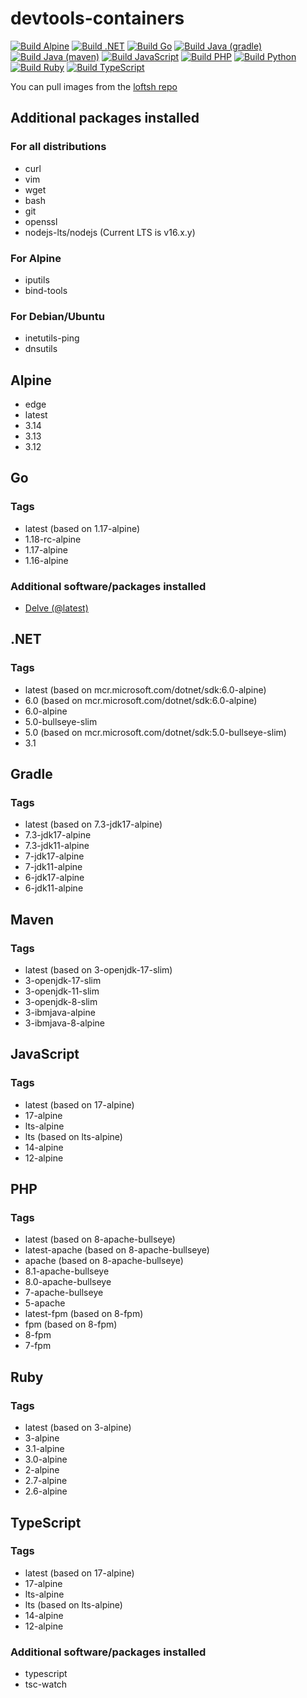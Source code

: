 # devtools-containers

[![Build Alpine](https://github.com/loft-sh/devtools-containers/actions/workflows/alpine.yaml/badge.svg)](https://github.com/loft-sh/devtools-containers/actions/workflows/alpine.yaml)
[![Build .NET](https://github.com/loft-sh/devtools-containers/actions/workflows/dotnet.yaml/badge.svg)](https://github.com/loft-sh/devtools-containers/actions/workflows/dotnet.yaml)
[![Build Go](https://github.com/loft-sh/devtools-containers/actions/workflows/go.yaml/badge.svg)](https://github.com/loft-sh/devtools-containers/actions/workflows/go.yaml)
[![Build Java (gradle)](https://github.com/loft-sh/devtools-containers/actions/workflows/java-gradle.yaml/badge.svg)](https://github.com/loft-sh/devtools-containers/actions/workflows/java-gradle.yaml)
[![Build Java (maven)](https://github.com/loft-sh/devtools-containers/actions/workflows/java-maven.yaml/badge.svg)](https://github.com/loft-sh/devtools-containers/actions/workflows/java-maven.yaml)
[![Build JavaScript](https://github.com/loft-sh/devtools-containers/actions/workflows/javascript.yaml/badge.svg)](https://github.com/loft-sh/devtools-containers/actions/workflows/javascript.yaml)
[![Build PHP](https://github.com/loft-sh/devtools-containers/actions/workflows/php.yaml/badge.svg)](https://github.com/loft-sh/devtools-containers/actions/workflows/php.yaml)
[![Build Python](https://github.com/loft-sh/devtools-containers/actions/workflows/python.yaml/badge.svg)](https://github.com/loft-sh/devtools-containers/actions/workflows/python.yaml)
[![Build Ruby](https://github.com/loft-sh/devtools-containers/actions/workflows/ruby.yaml/badge.svg)](https://github.com/loft-sh/devtools-containers/actions/workflows/ruby.yaml)
[![Build TypeScript](https://github.com/loft-sh/devtools-containers/actions/workflows/typescript.yaml/badge.svg)](https://github.com/loft-sh/devtools-containers/actions/workflows/typescript.yaml)

You can pull images from the [loftsh repo](https://hub.docker.com/r/loftsh)

## Additional packages installed

### For all distributions

- curl
- vim
- wget
- bash
- git
- openssl
- nodejs-lts/nodejs (Current LTS is v16.x.y)

### For Alpine

- iputils
- bind-tools

### For Debian/Ubuntu

- inetutils-ping
- dnsutils

## Alpine

- edge
- latest
- 3.14
- 3.13
- 3.12

## Go

### Tags

- latest (based on 1.17-alpine)
- 1.18-rc-alpine
- 1.17-alpine
- 1.16-alpine

### Additional software/packages installed

- [Delve (@latest)](https://github.com/go-delve/delve)

## .NET

### Tags

- latest (based on mcr.microsoft.com/dotnet/sdk:6.0-alpine)
- 6.0 (based on mcr.microsoft.com/dotnet/sdk:6.0-alpine)
- 6.0-alpine
- 5.0-bullseye-slim
- 5.0 (based on mcr.microsoft.com/dotnet/sdk:5.0-bullseye-slim)
- 3.1

## Gradle

### Tags

- latest (based on 7.3-jdk17-alpine)
- 7.3-jdk17-alpine
- 7.3-jdk11-alpine
- 7-jdk17-alpine
- 7-jdk11-alpine
- 6-jdk17-alpine
- 6-jdk11-alpine

## Maven

### Tags

- latest (based on 3-openjdk-17-slim)
- 3-openjdk-17-slim
- 3-openjdk-11-slim
- 3-openjdk-8-slim
- 3-ibmjava-alpine
- 3-ibmjava-8-alpine

## JavaScript

### Tags

- latest (based on 17-alpine)
- 17-alpine
- lts-alpine
- lts (based on lts-alpine)
- 14-alpine
- 12-alpine


## PHP

### Tags

- latest (based on 8-apache-bullseye)
- latest-apache (based on 8-apache-bullseye)
- apache (based on 8-apache-bullseye)
- 8.1-apache-bullseye
- 8.0-apache-bullseye
- 7-apache-bullseye
- 5-apache
- latest-fpm (based on 8-fpm)
- fpm (based on 8-fpm)
- 8-fpm
- 7-fpm

## Ruby

### Tags

- latest (based on 3-alpine)
- 3-alpine
- 3.1-alpine
- 3.0-alpine
- 2-alpine
- 2.7-alpine
- 2.6-alpine

## TypeScript

### Tags

- latest (based on 17-alpine)
- 17-alpine
- lts-alpine
- lts (based on lts-alpine)
- 14-alpine
- 12-alpine

### Additional software/packages installed

- typescript
- tsc-watch